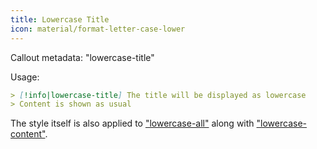 ```yaml
---
title: Lowercase Title
icon: material/format-letter-case-lower
---
```


Callout metadata: "lowercase-title"

Usage:
```md
> [!info|lowercase-title] The title will be displayed as lowercase
> Content is shown as usual
```

The style itself is also applied to ["lowercase-all"](../combined-styling/page-14.md) along with ["lowercase-content"](../content-styling/page-4.md).